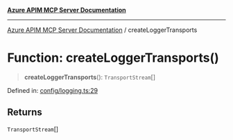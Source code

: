 [**Azure APIM MCP Server Documentation**](../README.md)

***

[Azure APIM MCP Server Documentation](../globals.md) / createLoggerTransports

# Function: createLoggerTransports()

> **createLoggerTransports**(): `TransportStream`[]

Defined in: [config/logging.ts:29](https://github.com/dviana78/test-mcp-repo/blob/main/src/config/logging.ts#L29)

## Returns

`TransportStream`[]
